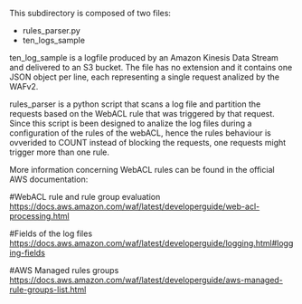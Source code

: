 This subdirectory is composed of two files:
- rules_parser.py
- ten_logs_sample

ten_log_sample is a logfile produced by an Amazon Kinesis Data Stream and delivered to an S3 bucket.
The file has no extension and it contains one JSON object per line, each representing a single request analized by the WAFv2.

rules_parser is a python script that scans a log file and partition the requests based on the WebACL rule that was triggered by that request. 
Since this script is been designed to analize the log files during a configuration of the rules of the webACL, hence the rules behaviour is ovverided to COUNT instead of blocking the requests, one requests might trigger more than one rule.

More information concerning WebACL rules can be found in the official AWS documentation:

#WebACL rule and rule group evaluation
https://docs.aws.amazon.com/waf/latest/developerguide/web-acl-processing.html

#Fields of the log files 
https://docs.aws.amazon.com/waf/latest/developerguide/logging.html#logging-fields

#AWS Managed rules groups
https://docs.aws.amazon.com/waf/latest/developerguide/aws-managed-rule-groups-list.html
